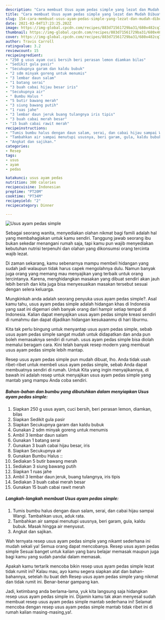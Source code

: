 ```yaml
---
description: "Cara membuat Usus ayam pedas simple yang lezat dan Mudah Dibuat"
title: "Cara membuat Usus ayam pedas simple yang lezat dan Mudah Dibuat"
slug: 154-cara-membuat-usus-ayam-pedas-simple-yang-lezat-dan-mudah-dibuat
date: 2021-03-04T17:23:25.202Z
image: https://img-global.cpcdn.com/recipes/883d71561729ba31/680x482cq70/usus-ayam-pedas-simple-foto-resep-utama.jpg
thumbnail: https://img-global.cpcdn.com/recipes/883d71561729ba31/680x482cq70/usus-ayam-pedas-simple-foto-resep-utama.jpg
cover: https://img-global.cpcdn.com/recipes/883d71561729ba31/680x482cq70/usus-ayam-pedas-simple-foto-resep-utama.jpg
author: Travis Carroll
ratingvalue: 3.2
reviewcount: 15
recipeingredient:
- "250 g usus ayam cuci bersih beri perasan lemon diamkan bilas"
- "Sedikit gula pasir"
- "Secukupnya garam dan kaldu bubuk"
- "2 sdm minyak goreng untuk menumis"
- "3 lembar daun salam"
- "1 batang serai"
- "3 buah cabai hijau besar iris"
- "Secukupnya air"
- " Bumbu Halus "
- "5 butir bawang merah"
- "3 siung bawang putih"
- "1 ruas jahe"
- "3 lembar daun jeruk buang tulangnya iris tipis"
- "3 buah cabai merah besar"
- "15 buah cabai rawit merah"
recipeinstructions:
- "Tumis bumbu halus dengan daun salam, serai, dan cabai hijau sampai Wangi. Tambahkan usus, aduk rata."
- "Tambahkan air sampai menutupi ususnya, beri garam, gula, kaldu bubuk. Masak hingga air menyusut."
- "Angkat dan sajikan."
categories:
- Resep
tags:
- usus
- ayam
- pedas

katakunci: usus ayam pedas 
nutrition: 300 calories
recipecuisine: Indonesian
preptime: "PT20M"
cooktime: "PT34M"
recipeyield: "2"
recipecategory: Dinner

---
```



![Usus ayam pedas simple](https://img-global.cpcdn.com/recipes/883d71561729ba31/680x482cq70/usus-ayam-pedas-simple-foto-resep-utama.jpg)

Sebagai seorang wanita, menyediakan olahan nikmat bagi famili adalah hal yang membahagiakan untuk kamu sendiri. Tanggung jawab seorang ibu bukan sekedar menangani rumah saja, tapi kamu pun wajib menyediakan kebutuhan nutrisi terpenuhi dan olahan yang dikonsumsi orang tercinta wajib lezat.

Di zaman  sekarang, kamu sebenarnya mampu membeli hidangan yang sudah jadi walaupun tidak harus capek mengolahnya dulu. Namun banyak juga orang yang memang mau menyajikan yang terbaik untuk orang tercintanya. Karena, menghidangkan masakan yang dibuat sendiri akan jauh lebih bersih dan kita juga bisa menyesuaikan masakan tersebut sesuai dengan selera keluarga. 



Mungkinkah anda adalah seorang penyuka usus ayam pedas simple?. Asal kamu tahu, usus ayam pedas simple adalah hidangan khas di Indonesia yang saat ini digemari oleh banyak orang dari hampir setiap tempat di Indonesia. Kalian dapat menyajikan usus ayam pedas simple kreasi sendiri di rumahmu dan dapat dijadikan hidangan kesukaanmu di hari liburmu.

Kita tak perlu bingung untuk menyantap usus ayam pedas simple, sebab usus ayam pedas simple sangat mudah untuk didapatkan dan anda pun boleh memasaknya sendiri di rumah. usus ayam pedas simple bisa diolah memalui beragam cara. Kini telah banyak resep modern yang membuat usus ayam pedas simple lebih mantap.

Resep usus ayam pedas simple pun mudah dibuat, lho. Anda tidak usah ribet-ribet untuk membeli usus ayam pedas simple, sebab Anda dapat membuatnya sendiri di rumah. Untuk Kita yang ingin menyajikannya, di bawah ini adalah resep untuk menyajikan usus ayam pedas simple yang mantab yang mampu Anda coba sendiri.

<!--inarticleads1-->

##### Bahan-bahan dan bumbu yang dibutuhkan dalam menyiapkan Usus ayam pedas simple:

1. Siapkan 250 g usus ayam, cuci bersih, beri perasan lemon, diamkan, bilas
1. Siapkan Sedikit gula pasir
1. Siapkan Secukupnya garam dan kaldu bubuk
1. Gunakan 2 sdm minyak goreng untuk menumis
1. Ambil 3 lembar daun salam
1. Gunakan 1 batang serai
1. Gunakan 3 buah cabai hijau besar, iris
1. Siapkan Secukupnya air
1. Gunakan  Bumbu Halus ::
1. Sediakan 5 butir bawang merah
1. Sediakan 3 siung bawang putih
1. Siapkan 1 ruas jahe
1. Ambil 3 lembar daun jeruk, buang tulangnya, iris tipis
1. Sediakan 3 buah cabai merah besar
1. Gunakan 15 buah cabai rawit merah




<!--inarticleads2-->

##### Langkah-langkah membuat Usus ayam pedas simple:

1. Tumis bumbu halus dengan daun salam, serai, dan cabai hijau sampai Wangi. Tambahkan usus, aduk rata.
1. Tambahkan air sampai menutupi ususnya, beri garam, gula, kaldu bubuk. Masak hingga air menyusut.
1. Angkat dan sajikan.




Wah ternyata resep usus ayam pedas simple yang nikamt sederhana ini mudah sekali ya! Semua orang dapat mencobanya. Resep usus ayam pedas simple Sesuai banget untuk kalian yang baru belajar memasak maupun juga bagi kamu yang sudah pandai dalam memasak.

Apakah kamu tertarik mencoba bikin resep usus ayam pedas simple lezat tidak rumit ini? Kalau mau, ayo kamu segera siapkan alat dan bahan-bahannya, setelah itu buat deh Resep usus ayam pedas simple yang nikmat dan tidak rumit ini. Benar-benar gampang kan. 

Jadi, ketimbang anda berlama-lama, yuk kita langsung saja hidangkan resep usus ayam pedas simple ini. Dijamin kamu tak akan menyesal sudah membuat resep usus ayam pedas simple mantab sederhana ini! Selamat mencoba dengan resep usus ayam pedas simple mantab tidak ribet ini di rumah kalian masing-masing,ya!.

